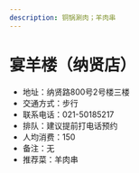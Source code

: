 ```yaml
---
description: 铜锅涮肉；羊肉串
---
```


# 宴羊楼（纳贤店）

* 地址：纳贤路800号2号楼三楼
* 交通方式：步行
* 联系电话：021-50185217
* 排队：建议提前打电话预约
* 人均消费：150
* 备注：无
* 推荐菜：羊肉串
